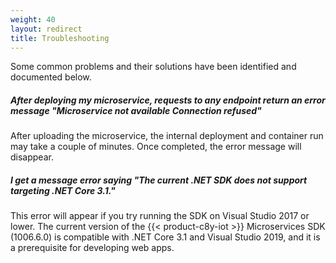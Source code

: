 ```yaml
---
weight: 40
layout: redirect
title: Troubleshooting
---
```


Some common problems and their solutions have been identified and documented below.

##### After deploying my microservice, requests to any endpoint return an error message "Microservice not available Connection refused"

After uploading the microservice, the internal deployment and container run may take a couple of minutes. Once completed, the error message will disappear.

##### I get a message error saying "The current .NET SDK does not support targeting .NET Core 3.1."

This error will appear if you try running the SDK on Visual Studio 2017 or lower. The current version of the {{< product-c8y-iot >}} Microservices SDK (1006.6.0) is compatible with .NET Core 3.1 and Visual Studio 2019, and it is a prerequisite for developing web apps.
